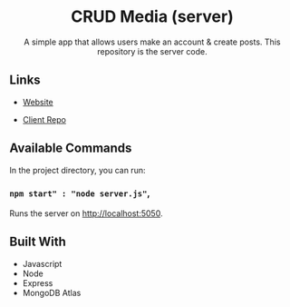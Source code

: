 <h1 align="center">CRUD Media (server)</h1>

<p align="center">A simple app that allows users make an account & create posts. This repository is the server code.</p>

## Links

- [Website](https://crud-media-client.onrender.com)

- [Client Repo](https://github.com/cyoung-sudo/crud-media-client)

## Available Commands

In the project directory, you can run:

### `npm start" : "node server.js"`,

Runs the server on [http://localhost:5050](http://localhost:5050).

## Built With

- Javascript
- Node
- Express
- MongoDB Atlas